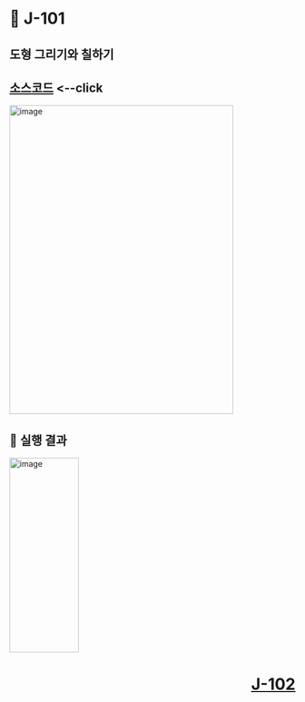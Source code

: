 # 📖 J-101

## 도형 그리기와 칠하기

[소스코드](./GraphicsFillEx.java) <--click
---

<img width="394" height="544" alt="image" src="https://github.com/user-attachments/assets/b4a7186b-2848-4684-aaa1-1bf6cb638ece" />

📘 실행 결과
---

<img width="122" height="343" alt="image" src="https://github.com/user-attachments/assets/02cedb1e-54f4-45b1-92f0-2bb8affa2fd1" />

# <p align="right">[J-102](./J_102.md)</p>
